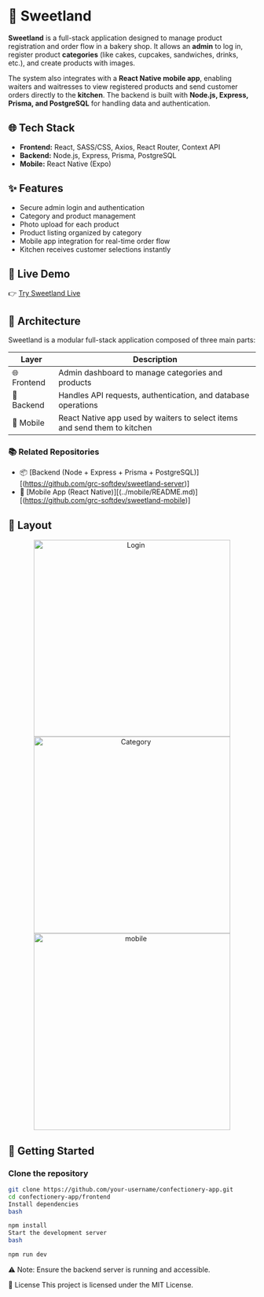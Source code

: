 # 🎂 Sweetland

**Sweetland** is a full-stack application designed to manage product registration and order flow in a bakery shop. It allows an **admin** to log in, register product **categories** (like cakes, cupcakes, sandwiches, drinks, etc.), and create products with images.

The system also integrates with a **React Native mobile app**, enabling waiters and waitresses to view registered products and send customer orders directly to the **kitchen**. The backend is built with **Node.js, Express, Prisma, and PostgreSQL** for handling data and authentication.

## 🌐 Tech Stack

- **Frontend:** React, SASS/CSS, Axios, React Router, Context API
- **Backend:** Node.js, Express, Prisma, PostgreSQL
- **Mobile:** React Native (Expo)

## ✨ Features

- Secure admin login and authentication
- Category and product management
- Photo upload for each product
- Product listing organized by category
- Mobile app integration for real-time order flow
- Kitchen receives customer selections instantly

## 🔗 Live Demo

👉 [Try Sweetland Live](https://sweetland-grcn-projects.vercel.app/)

## 🧱 Architecture

Sweetland is a modular full-stack application composed of three main parts:

| Layer       | Description                                                                |
|-------------|----------------------------------------------------------------------------|
| 🌐 Frontend | Admin dashboard to manage categories and products                          |
| 🔧 Backend  | Handles API requests, authentication, and database operations              |
| 📱 Mobile   | React Native app used by waiters to select items and send them to kitchen  |

### 📚 Related Repositories

- 📦 [Backend (Node + Express + Prisma + PostgreSQL)][(https://github.com/grc-softdev/sweetland-server)]
- 📱 [Mobile App (React Native)][(../mobile/README.md)][(https://github.com/grc-softdev/sweetland-mobile)]


<h2 id="layout">🎨 Layout</h2>

<p align="center">
    <img src="../.github/example.png" alt="Login" width="400px">
    <img src="../.github/example.png" alt="Category" width="400px">
  <img src="../.github/example.png" alt="mobile" width="400px"> 
</p>


## 🚀 Getting Started

### Clone the repository

```bash
git clone https://github.com/your-username/confectionery-app.git
cd confectionery-app/frontend
Install dependencies
bash

npm install
Start the development server
bash

npm run dev
```

⚠️ Note: Ensure the backend server is running and accessible.

🧾 License
This project is licensed under the MIT License.


